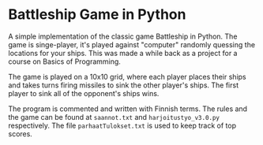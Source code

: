 # Battleship Game in Python
A simple implementation of the classic game Battleship in Python. The game is singe-player, it's played against "computer" randomly quessing the locations for your ships. This was made a while back as a project for a course on Basics of Programming.

The game is played on a 10x10 grid, where each player places their ships and takes turns firing missiles to sink the other player's ships. The first player to sink all of the opponent's ships wins.

The program is commented and written with Finnish terms. The rules and the game can be found at `saannot.txt` and `harjoitustyo_v3.0.py` respectively. The file `parhaatTulokset.txt` is used to keep track of top scores.
